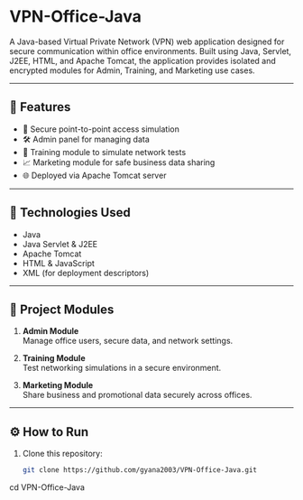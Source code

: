 # VPN-Office-Java

A Java-based Virtual Private Network (VPN) web application designed for secure communication within office environments. Built using Java, Servlet, J2EE, HTML, and Apache Tomcat, the application provides isolated and encrypted modules for Admin, Training, and Marketing use cases.

---

## 🚀 Features

- 🔐 Secure point-to-point access simulation
- 🛠 Admin panel for managing data
- 🧪 Training module to simulate network tests
- 📈 Marketing module for safe business data sharing
- 🌐 Deployed via Apache Tomcat server

---

## 🧰 Technologies Used

- Java
- Java Servlet & J2EE
- Apache Tomcat
- HTML & JavaScript
- XML (for deployment descriptors)

---

## 📁 Project Modules

1. **Admin Module**  
   Manage office users, secure data, and network settings.

2. **Training Module**  
   Test networking simulations in a secure environment.

3. **Marketing Module**  
   Share business and promotional data securely across offices.

---

## ⚙️ How to Run

1. Clone this repository:
   ```bash
   git clone https://github.com/gyana2003/VPN-Office-Java.git
cd VPN-Office-Java

